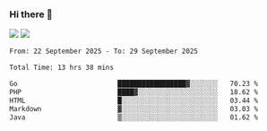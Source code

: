 ### Hi there 👋️

![](https://komarev.com/ghpvc/?username=Loner1024)
![](https://hit.yhype.me/github/profile?account_id=20189164)

<!--START_SECTION:waka-->

```txt
From: 22 September 2025 - To: 29 September 2025

Total Time: 13 hrs 38 mins

Go                         █████████████████▓░░░░░░░   70.23 %
PHP                        ████▓░░░░░░░░░░░░░░░░░░░░   18.62 %
HTML                       █░░░░░░░░░░░░░░░░░░░░░░░░   03.44 %
Markdown                   ▓░░░░░░░░░░░░░░░░░░░░░░░░   03.03 %
Java                       ▒░░░░░░░░░░░░░░░░░░░░░░░░   01.62 %
```

<!--END_SECTION:waka-->



